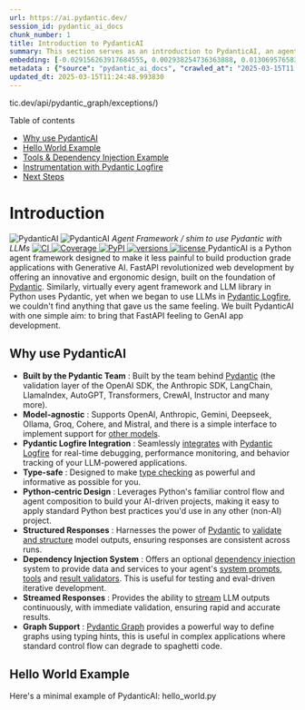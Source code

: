 ```yaml
---
url: https://ai.pydantic.dev/
session_id: pydantic_ai_docs
chunk_number: 1
title: Introduction to PydanticAI
summary: This section serves as an introduction to PydanticAI, an agent framework designed to integrate Pydantic with large language models (LLMs). It includes links to key topics such as a 'Hello World' example, tools and dependency injection, instrumentation with Pydantic Logfire, and recommendations for next steps.
embedding: [-0.029156263917684555, 0.002938254736363888, 0.0130695765838027, -0.015922117978334427, 0.04127956181764603, -0.018253521993756294, -0.05406114459037781, 0.023410039022564888, 0.01429013442248106, 0.014070708304643631, 0.005598797928541899, -0.07038097083568573, -0.014276420697569847, -0.025755155831575394, -0.00652107410132885, 0.0051770880818367004, -0.0033651073463261127, -0.0059930793941020966, 0.010662744753062725, 0.05326572433114052, 0.05400628596544266, 0.03576647862792015, 0.0006758500239811838, 0.04029214382171631, -0.003231394337490201, -0.021243203431367874, -0.004635379649698734, 0.06478559970855713, -0.0103267477825284, -0.01681353710591793, 0.04778006672859192, -0.019268367439508438, -0.046820078045129776, 0.02217576466500759, -0.0034748204052448273, -0.001940550864674151, 0.02133920229971409, 0.016923248767852783, 0.012123300693929195, 0.022532332688570023, 0.006102792453020811, -0.049206338822841644, 0.013343858532607555, 0.023739177733659744, -0.0686255618929863, 0.02369803562760353, 0.014358704909682274, 0.04440638795495033, 0.002893683733418584, -0.0035691051743924618, -0.0630301907658577, 0.017224960029125214, -0.017595242708921432, 0.01803409494459629, -0.040374431759119034, -0.00740563590079546, -0.04794463515281677, 0.034587062895298004, -0.009202188812196255, -0.03052767738699913, 0.005674225743860006, 0.009119903668761253, -0.018294664099812508, 0.04196527227759361, -0.03735731914639473, -0.025330018252134323, -0.045722946524620056, 0.027071714401245117, -0.01730724610388279, 0.020941492170095444, 0.05880623683333397, 0.008955334313213825, -0.05002918466925621, -0.035492196679115295, -0.03565676510334015, -0.02589229680597782, -0.004213669802993536, 0.08914191275835037, -0.01907636970281601, -0.044214390218257904, -0.026290006935596466, 0.02967740036547184, -0.025576872751116753, -0.009977037087082863, -0.014674130827188492, -0.03362707421183586, -0.05241544544696808, -0.01762267015874386, -0.022943757474422455, -0.032502513378858566, 0.009455899707973003, 0.018308378756046295, -0.03406592458486557, 0.0006218505441211164, 0.06725414842367172, 0.00977818202227354, 0.034943629056215286, 0.02485002391040325, 0.03826245293021202, 0.02181919850409031, 0.026290006935596466, -0.027565423399209976, -0.05183945223689079, 0.016744965687394142, 0.05096174776554108, -0.011958730407059193, 0.010244463570415974, -0.021243203431367874, -0.006569073535501957, -0.006874212995171547, -0.10526974499225616, -0.002830255776643753, -0.008111914619803429, 0.012850149534642696, -0.06473074108362198, -0.009270759299397469, 0.011561020277440548, 0.014331277459859848, 0.003949672449380159, -0.06204277276992798, -0.013583856634795666, -0.007988487370312214, 0.001717696082778275, 0.012020444497466087, 0.017828382551670074, -0.026290006935596466, 0.02205233834683895, -0.05886109173297882, -0.035684194415807724, -0.018514089286327362, 0.006116506643593311, 0.025947153568267822, 0.03187166154384613, -0.032749369740486145, -0.013193003833293915, 0.01459184568375349, -0.019103797152638435, -0.010717600584030151, -0.018514089286327362, 0.02151748724281788, 0.03650704398751259, -0.029787113890051842, 0.004806806333363056, 0.013357573188841343, -0.008653623051941395, 0.0030325392726808786, -0.010621601715683937, -0.03357221558690071, -0.008845620788633823, 0.029512830078601837, 0.03285907953977585, 0.03047282062470913, -0.04964518919587135, -0.03960643708705902, -0.05203144997358322, 0.006377075333148241, 0.019336938858032227, 0.0437755361199379, 0.011108454316854477, -0.04662808030843735, -0.003320536343380809, 0.06511473655700684, -0.051949165761470795, 0.025247732177376747, -0.04116985201835632, -0.0024119745939970016, -0.049946900457143784, -0.013474143110215664, -0.037988170981407166, -0.033544789999723434, -0.013837568461894989, -0.03527276962995529, -0.017828382551670074, 0.013145003467798233, 0.04709435999393463, -0.03003396838903427, -0.01254843920469284, -0.05480170622467995, -0.007618205156177282, -0.07460492849349976, -0.04838348925113678, -0.01803409494459629, -0.055350273847579956, -0.019144941121339798, -0.01907636970281601, -0.03041796386241913, 0.007453635334968567, 0.0316796638071537, -0.029156263917684555, 0.03765903040766716, 0.004974804352968931, 0.027030572295188904, 0.024287743493914604, 0.026098009198904037, 0.020146071910858154, -0.024274028837680817, 0.06198791787028313, 0.0059965080581605434, 0.02346489392220974, 0.013638713397085667, 0.0085919089615345, 0.01944665238261223, 0.012747294269502163, -0.0069187842309474945, 0.01282957848161459, -0.009867324493825436, -0.0019285510061308742, -0.0030685390811413527, -0.031295668333768845, -0.033023651689291, 0.02260090410709381, -0.06516959518194199, 0.0508246049284935, -0.014139278791844845, -0.016415826976299286, -0.013412429951131344, -0.02047521248459816, 0.010004465468227863, 0.026098009198904037, 0.03796074166893959, -0.0437755361199379, 0.05126345902681351, 0.01621011458337307, -0.002547401702031493, -0.0232866108417511, -0.02589229680597782, 0.018500376492738724, -0.068515844643116, 0.020639780908823013, 0.04588751494884491, 0.011897017247974873, -0.0033445360604673624, -0.020763209089636803, -0.018308378756046295, 0.02552201598882675, -0.038235023617744446, 0.015730120241642, 0.006065078545361757, 0.03277679532766342, 0.004042243119329214, 0.014152993448078632, -0.019652362912893295, 0.010278748348355293, 0.010148463770747185, -0.006095935590565205, 0.0003854959213640541, -0.010978169739246368, -0.029567686840891838, 0.053156010806560516, 0.044625815004110336, 0.04594236984848976, -0.030116252601146698, 0.008818192407488823, -0.006606787443161011, -0.03137795254588127, -0.019954074174165726, 0.005225087516009808, -0.03472420573234558, -0.01367985550314188, 0.008633051998913288, -0.008639908395707607, 0.035985905677080154, -0.017170105129480362, -0.002711971290409565, -0.011039882898330688, -0.04484524205327034, -0.021188346669077873, 0.003498820122331381, -0.012068443931639194, -0.0018479804275557399, 0.03845445066690445, 0.03746703267097473, 0.03864644840359688, -0.012294727377593517, -0.03198137506842613, -0.006195363122969866, 0.008934762328863144, 0.032913938164711, 0.020749494433403015, 0.021051205694675446, 0.002147977240383625, 0.013323287479579449, 0.046710364520549774, 0.03502591699361801, -0.002607400994747877, 0.0510440319776535, -0.013165575452148914, -0.02095520682632923, -0.013611285015940666, -0.030253393575549126, 0.006473074201494455, 0.0383995957672596, 0.019693506881594658, -0.019762076437473297, 0.044625815004110336, 0.011135882697999477, 0.05781881883740425, 0.0385093055665493, 0.011314165778458118, -0.008207913488149643, 0.036534469574689865, -0.008221627213060856, -0.011266166344285011, -0.03266708180308342, 0.016196399927139282, 0.02535744570195675, -0.00030256822356022894, -0.01985807530581951, 0.027044285088777542, 0.00020506925648078322, 0.003037682268768549, 0.013858139514923096, 0.01075874362140894, -0.004151956178247929, -0.020557496696710587, -0.025864869356155396, 0.030116252601146698, -0.033297933638095856, 0.039880722761154175, -0.025974582880735397, -0.06632158160209656, -0.02541230246424675, 0.0481366328895092, -0.03126823902130127, -0.061823345720767975, -0.0260842964053154, 0.05296401306986809, -0.02741456776857376, 0.0004975661868229508, 0.007659347727894783, 0.01658039540052414, -0.004247955046594143, -0.03760417550802231, 0.015263838693499565, -4.165134669165127e-05, 0.0036136761773377657, -0.024109458550810814, 0.003911958541721106, -0.0053313723765313625, 0.07367236167192459, -0.05491141974925995, -0.0005352800362743437, -0.052388016134500504, 0.008077628910541534, -0.01535983756184578, 0.028059132397174835, 0.025261446833610535, 0.02838827110826969, 0.03003396838903427, 0.014482132159173489, -0.016552967950701714, 0.0015034127281978726, 0.011691304855048656, 0.036232758313417435, -0.004196526948362589, -0.027921991422772408, -0.01398156676441431, -0.02808655984699726, -0.018788373097777367, 0.014578131958842278, -0.09451785683631897, -0.01274043694138527, -0.01743067242205143, 0.01106045488268137, -0.03955158218741417, 0.019227225333452225, 0.012918720953166485, -0.04662808030843735, 0.001947407959960401, 0.012287870049476624, 0.023931175470352173, 0.019035227596759796, -0.011327880434691906, 0.00010965955152641982, -0.032804224640131, -0.01858266070485115, -0.021668342873454094, 0.001609697239473462, 0.022628331556916237, 0.01596326008439064, 0.013631856068968773, 0.010395318269729614, 0.023903748020529747, 0.002699971431866288, 0.031953949481248856, 0.030253393575549126, 0.011355308815836906, 0.002705114195123315, 0.0012788436142727733, 0.07076496630907059, 0.07213637977838516, -0.04114242270588875, -0.023794034495949745, 0.0028456842992454767, -0.0007062782533466816, -0.007385064847767353, -0.015016984194517136, 0.012562152929604053, 0.0798162966966629, 0.012260441668331623, -0.019035227596759796, -0.009606755338609219, -0.00537937181070447, 0.0013225574512034655, -0.004045671317726374, 0.018047809600830078, 0.07696375995874405, 0.05644740164279938, -0.006860498804599047, 0.01395413838326931, 0.05022118240594864, -0.0413069911301136, 0.004313097335398197, -0.06286562234163284, -0.004151956178247929, -0.053101152181625366, 0.026646574959158897, 0.007097067777067423, 0.0120341582223773, 0.037329889833927155, -0.019117511808872223, -0.08343683183193207, -0.018376948311924934, -0.002507973462343216, -0.03807045519351959, 0.061329636722803116, 0.065608449280262, -0.03477906063199043, 0.004412524867802858, -0.04125213623046875, 0.012932434678077698, 0.008715336211025715, 0.035382483154535294, -0.030061395838856697, 0.014770129695534706, -0.021352916955947876, -0.024095745757222176, 0.029567686840891838, -0.00025221161195077, 0.019611220806837082, 0.005266230087727308, -0.02893683686852455, -0.021846625953912735, 0.03173452243208885, -0.03735731914639473, -0.030253393575549126, -0.015181553550064564, -0.04086814075708389, -0.0034182495437562466, -0.03785102814435959, 0.01937808096408844, -0.004748521372675896, 0.004361096769571304, -0.004529094789177179, -0.030692247673869133, -0.052058879286050797, 0.04703950136899948, -0.014331277459859848, 0.04492752626538277, -4.984768747817725e-05, 0.030061395838856697, 0.01762267015874386, -0.05230573192238808, 0.034888774156570435, -0.02943054586648941, -0.0054685138165950775, 0.04298011586070061, -0.016717538237571716, 0.014824986457824707, 0.010834171436727047, 0.0028473983984440565, -0.03261222690343857, 0.001421127817593515, -0.018500376492738724, -0.03321564942598343, -0.012370155192911625, 0.016552967950701714, 0.02316318452358246, -0.012233013287186623, -0.012130157090723515, 0.006634215358644724, -0.006308504845947027, 0.004762235563248396, 0.0051942309364676476, 0.021010063588619232, 0.059683941304683685, -0.047505784779787064, -0.014934699051082134, -0.019172368571162224, 0.006905070040374994, -0.03516305610537529, -0.010525602847337723, 0.07114896178245544, -0.016429539769887924, 0.0029211118817329407, -0.026221437379717827, -0.04369325190782547, -0.011355308815836906, -0.0006599930347874761, -0.014139278791844845, -0.01578497514128685, 0.0002387117565376684, -0.010751886293292046, 0.046463508158922195, 0.014194135554134846, -0.01675868034362793, 0.028799695894122124, -0.019954074174165726, -4.791913670487702e-05, 0.021586056798696518, -0.04986461624503136, 0.0025834012776613235, 0.024150602519512177, 0.029403118416666985, 0.015592978335916996, 0.02877226658165455, -0.009860467165708542, 0.013110718689858913, -0.010388461872935295, -0.015922117978334427, 0.033846497535705566, -0.03875616192817688, -0.028443127870559692, 0.0004984232946299016, 0.01808895170688629, -0.003193680429831147, -0.02187405526638031, -0.009188474155962467, -0.021682055667042732, -0.014413561671972275, -0.010463889688253403, 0.012116443365812302, 0.0006651357980445027, 0.009017047472298145, -0.06796728074550629, 0.012342726811766624, 0.020804351195693016, 0.0057222251780331135, -0.04989204555749893, -0.026111723855137825, -0.016799822449684143, 0.02877226658165455, 0.0069839260540902615, 0.006990783382207155, 0.004076528362929821, -0.0025799726136028767, -0.0024256885517388582, -0.0007731346995569766, 0.011657020077109337, 0.025741443037986755, 0.0773477554321289, -0.008331340737640858, 0.014427276328206062, -0.045009810477495193, 0.022326620295643806, 0.009894752874970436, -0.014715272933244705, -0.020749494433403015, 0.00012182014324935153, 0.02474031038582325, 0.004337097052484751, -0.03170709311962128, 0.0301711093634367, 0.011115310713648796, -0.00021503344760276377, 0.025138020515441895, 0.039633866399526596, -0.005348514765501022, -0.016799822449684143, -0.005070803686976433, -0.029841970652341843, -0.003505677217617631, -0.033297933638095856, -0.017348388209939003, 0.018733516335487366, -0.014674130827188492, 0.00828334130346775, -0.0012599866604432464, -0.005204516462981701, 0.02523401938378811, -0.035985905677080154, -0.03041796386241913, -0.003269108245149255, 0.048904627561569214, -0.05197659507393837, 0.009298187680542469, -0.013035290874540806, 0.013090147636830807, 0.02797684632241726, 0.018541518598794937, -0.0035553909838199615, -0.011101596988737583, -0.029019121080636978, -0.006202219985425472, -0.020735781639814377, -0.00370967504568398, 0.02443859912455082, 0.00624679122120142, -0.04503723978996277, 0.018719801679253578, 0.019144941121339798, -0.020187215879559517, -0.014852414838969707, -0.002881683874875307, 0.0006535645225085318, 0.0023211182560771704, -0.005362228956073523, 0.025974582880735397, -0.005242230370640755, -0.01767752692103386, -0.016621539369225502, -0.011067311279475689, 0.02491859346628189, -0.06928383558988571, -0.01706039160490036, 0.002252547536045313, -0.03351736068725586, 0.018541518598794937, 0.04580523073673248, -0.054938849061727524, 0.0023862605448812246, -0.005835366901010275, 0.004882234148681164, -0.010457032360136509, 0.01139645092189312, 0.002591972704976797, -0.02559058740735054, -0.023862604051828384, -0.05721539631485939, 0.02626257948577404, -0.027016857638955116, 0.0357116237282753, 0.03686361014842987, 0.025124305859208107, 0.019912932068109512, -0.0014991270145401359, -0.003623961703851819, -0.01136902254074812, 0.010950741358101368, -0.016004402190446854, 0.027373425662517548, 0.04849320277571678, -1.9432829503784887e-05, -0.022463763132691383, 0.025672871619462967, -0.02290261536836624, -0.00041720987064763904, 0.026605432853102684, 0.02583744190633297, -0.027825990691781044, 8.710622205398977e-05, 0.003330821869894862, 0.02943054586648941, 0.008605623617768288, 0.02011864446103573, 0.002770256483927369, -0.011547306552529335, -0.03211851790547371, -0.0037336747627705336, 0.031597379595041275, -0.057489678263664246, 0.025138020515441895, 0.01688210666179657, -0.00029613974038511515, -0.013556428253650665, 0.036726467311382294, 0.017869524657726288, 0.012932434678077698, -0.007508492097258568, -0.011197595857083797, -0.0062365056946873665, 0.025124305859208107, 0.0005798510392196476, 0.022779187187552452, -0.01191758830100298, -0.010642172768712044, -8.62490851432085e-05, -0.02827855758368969, -0.01404327992349863, 0.003356535919010639, -0.0071176388300955296, -0.0035519625525921583, -0.07795117795467377, -0.014687844552099705, 0.04709435999393463, -0.010086750611662865, 0.039222441613674164, 0.022696902975440025, 0.004148527514189482, 0.018061524257063866, -0.003565676510334015, -0.030390536412596703, -0.009119903668761253, -0.004957661963999271, 0.022162051871418953, -0.022093480452895164, -0.013055861927568913, 0.031185956671833992, -0.009743897244334221, -0.09062304347753525, -0.037494461983442307, -0.0018239807104691863, 0.006942783948034048, -0.0013122718082740903, -0.006671929266303778, -0.001453698961995542, -0.008681051433086395, 0.018747230991721153, 0.039935577660799026, 0.002591972704976797, -0.052004020661115646, -0.006401075050234795, -0.035190485417842865, 0.024754023179411888, -0.05441771075129509, -0.01974836178123951, 0.007199923973530531, 0.007913059554994106, -0.026824859902262688, -0.0035176770761609077, -0.028689982369542122, 0.023752892389893532, -0.027208855375647545, -0.011595305986702442, 0.024534597992897034, -0.026180295273661613, -0.01023760624229908, 0.03310593590140343, -0.007055925205349922, -0.013501571491360664, -0.007817059755325317, -0.0028216843493282795, 0.003887958824634552, -0.013474143110215664, 0.012637580744922161, -0.029540259391069412, -0.05452742427587509, 0.025261446833610535, -0.06050678715109825, -0.0037645315751433372, -0.010895884595811367, 0.012047872878611088, 0.004141670651733875, 0.024658024311065674, -0.033544789999723434, -0.015826119109988213, -0.0014236991992220283, 0.05208630487322807, 0.006476502865552902, 0.002106834901496768, 0.007049068342894316, 0.012102729640901089, -0.013563285581767559, 0.01062845904380083, 0.03316079080104828, 0.004395382013171911, -0.0011854160111397505, 0.0047142356634140015, -0.03283165395259857, -0.003071967512369156, -0.034395065158605576, -0.017101533710956573, -0.016306113451719284, 0.032145947217941284, 0.009586184285581112, -0.0316796638071537, 0.03200880438089371, -0.017759812995791435, -0.001228272682055831, 0.01112216804176569, -0.019487794488668442, -0.02144891582429409, 0.0012771293986588717, 0.011156453751027584, 0.012383868917822838, -0.03774131461977959, -0.016909535974264145, -0.021970054134726524, 0.024219172075390816, -0.013275288045406342, 0.008489052765071392, -0.01773238368332386, -0.006493645720183849, 0.00020174786914139986, 0.013823853805661201, 0.0022902614437043667, -0.017567813396453857, -0.007782774977385998, -0.04196527227759361, -0.032200802117586136, -0.04454353079199791, 0.005159945227205753, 0.012822721153497696, -0.009277616627514362, -0.013371286913752556, 0.004340525716543198, 0.01675868034362793, -0.09835781902074814, -0.001769124181009829, -0.01865123212337494, -0.00428224029019475, 0.024178029969334602, -0.007364493794739246, 0.044324103742837906, 0.014303849078714848, -0.010361033491790295, -0.04160870239138603, -0.001072274404577911, 0.0009651326690800488, -0.032145947217941284, -0.0031182528473436832, 0.040429286658763885, -0.04328182712197304, 0.01426270604133606, -0.014920985326170921, 0.03335278853774071, 0.012143871746957302, -0.02992425486445427, 0.00601707911118865, -0.010333605110645294, 0.017650099471211433, -0.010031893849372864, -0.009250188246369362, -0.01791066862642765, 0.03524534031748772, 0.037494461983442307, 0.0035862477961927652, -0.008393053896725178, -0.05781881883740425, -0.013021576218307018, -0.007556491531431675, -0.006617072969675064, 0.038783591240644455, 0.008598766289651394, 0.02273804508149624, -0.007467349525541067, 0.016525540500879288, 0.0005099946283735335, -0.007995343767106533, 0.030088825151324272, 0.012863864190876484, 0.039825864136219025, -0.009853609837591648, -0.020365498960018158, 0.018925514072179794, 0.0034113924484699965, 0.027387138456106186, -0.0021462631411850452, 0.044269245117902756, 0.009798754006624222, -0.003416535211727023, 0.02005007304251194, 0.04308982938528061, -0.059080518782138824, 0.020763209089636803, -0.001617411500774324, 0.039222441613674164, -0.03310593590140343, 0.001899408525787294, -0.023903748020529747, -0.02058492600917816, -0.008358769118785858, -0.0007971344166435301, -0.020242072641849518, 0.004769092425704002, -0.03450477868318558, -0.028360843658447266, 0.021558629348874092, 0.037192750722169876, 0.010491318069398403, 0.0005914223147556186, -0.012658151797950268, 0.019816933199763298, 0.012637580744922161, 0.023931175470352173, -0.013816996477544308, -0.03003396838903427, 0.038289882242679596, -0.027592850849032402, -0.02560430020093918, 0.04059385508298874, -0.015373552218079567, 0.009270759299397469, 0.008955334313213825, -0.019460365176200867, -0.0031919663306325674, 0.02553573064506054, -0.015058126300573349, -0.017595242708921432, -0.012322155758738518, 0.01913122646510601, -0.03914015740156174, 0.01254843920469284, -0.013343858532607555, 0.02790827676653862, 0.012130157090723515, -0.010553031228482723, 0.054253142327070236, 0.02760656550526619, -0.022230621427297592, 0.0021891198121011257, -0.014619274064898491, 0.048904627561569214, -0.027688849717378616, -0.01833580620586872, -0.028552841395139694, 0.037083037197589874, 0.035492196679115295, -0.004169098567217588, 0.004535952117294073, 0.025330018252134323, -0.009222759865224361, 0.013165575452148914, 0.05477427691221237, -0.00907876156270504, -0.022710617631673813, 0.020680924877524376, 0.015277552418410778, -0.005650226026773453, -0.01603182964026928, 0.045064665377140045, -0.00795420166105032, -0.013138147071003914, -0.006473074201494455, -0.005153088364750147, -0.015291267074644566, -0.03228308632969856, 0.034888774156570435, 0.010580459609627724, -0.028909409418702126, 0.008578195236623287, 0.009647898375988007, -0.019528936594724655, 0.03894815966486931, -0.02838827110826969, -0.02383517660200596, -0.007652490399777889, 0.006589644588530064, -0.0303356796503067, 0.014221563935279846, -0.021915197372436523, -0.03979843482375145, -0.007439921144396067, 0.010114178992807865, -0.00039749580901116133, 0.0240683164447546, -0.0023382611107081175, 0.038728732615709305, -0.0014639844885095954, -0.012082157656550407, 0.023355182260274887, -0.010367890819907188, 0.04328182712197304, 0.0027393996715545654, -0.061384495347738266, -0.030801959335803986, 0.0003220680227968842, -0.0011657020077109337, 0.03491620346903801, -0.007542777340859175, -0.011526735499501228, -0.020214643329381943, -0.006425074767321348, -0.03343507647514343, -0.01803409494459629, -0.014646702446043491, -0.010038751177489758, -0.010683315806090832, -0.01780095510184765, 0.015208981931209564, -0.0024428314063698053, 0.010306176729500294, 0.07822545617818832, 0.018047809600830078, 0.011938159354031086, -0.013570141978561878, 0.050358325242996216, -0.006620501633733511, 0.014948413707315922, -0.0022234050557017326, 0.013021576218307018, 0.024424884468317032, -0.005818224046379328, 0.007501634769141674, -0.008948476985096931, -0.026783715933561325, 0.018678659573197365, 0.027798563241958618, -0.010724457912147045, -0.004738235846161842, 0.01895294338464737, -0.02364317886531353, -0.024630596861243248, 0.05120860040187836, 0.04040185734629631, -0.012075301259756088, 0.015990687534213066, 0.010203320533037186, 0.02206605300307274, 0.009627326391637325, -0.010374747216701508, 0.010703886859118938, 0.04075842723250389, 0.005633083172142506, -0.005249087233096361, 0.03979843482375145, 0.00977818202227354, 0.0030702531803399324, 0.015702690929174423, -0.00975075364112854, 0.007535920478403568, 0.00041935269837267697, 0.026715146377682686, -0.03776874393224716, -0.011801018379628658, -0.0017639813013374805, -0.004343953914940357, 0.0005999936838634312, -0.020365498960018158, 0.001250558183528483, 0.016360970214009285, 0.003538248362019658, 0.006695928983390331, -0.015702690929174423, 0.023931175470352173, 0.01792438142001629, 0.005732510704547167, -0.007165638729929924, 0.010258177295327187, -0.015894688665866852, -0.009805610403418541, 0.012630723416805267, -0.026948286220431328, 0.025823727250099182, 0.00040156717295758426, 0.020941492170095444, -0.0085370521992445, -0.000916276010684669, 0.0027548279613256454, 0.005211373325437307, -0.015208981931209564, 0.0012934148544445634, 0.032502513378858566, 0.05120860040187836, 0.04443381726741791, -0.002897112164646387, -0.034696776419878006, -0.0006055650301277637, 0.03491620346903801, 0.007899344898760319, -0.023958604782819748, 0.023780319839715958, -0.020639780908823013, 0.04289783164858818, 0.016415826976299286, -0.005465085152536631, -0.009277616627514362, -0.0060993642546236515, 0.02571401372551918, 0.0011288452660664916, -0.0030702531803399324, -0.03206365928053856, -0.016621539369225502, -0.014344991184771061, 0.004522237926721573, 0.01566154882311821, 0.020763209089636803, -0.029403118416666985, 0.02132548950612545, -0.006281076464802027, 0.011327880434691906, -0.019652362912893295, -0.001469127368181944, -0.025247732177376747, -0.02114720456302166, -0.004505095072090626, -0.039277300238609314, -0.03785102814435959, -0.007535920478403568, -0.013700426556169987, 0.0008292769198305905, 0.030856816098093987, -0.016004402190446854, -0.004909662529826164, -0.03691846504807472, 0.00016424826753791422, 0.028662554919719696, 0.019954074174165726, 0.027620280161499977, 0.006082221399992704, -0.01585354655981064, -0.01084788516163826, -0.016498111188411713, -0.00855762418359518, -0.018870657309889793, -0.016114115715026855, -0.01932322420179844, 0.020804351195693016, 0.03532762825489044, 0.003795388387516141, 0.008393053896725178, 0.005159945227205753, 9.567756205797195e-05, -0.025864869356155396, -0.07076496630907059, 0.030445393174886703, 0.005780510138720274, -0.03686361014842987, -0.006658215541392565, 0.01483870018273592, 0.0025576872285455465, 0.026495719328522682, 0.006627358496189117, -0.04783492162823677, -0.021778056398034096, -0.012411297298967838, -0.006737071555107832, 0.004230812191963196, 0.017567813396453857, 0.008194198831915855, 0.017759812995791435, 0.011417021974921227, -0.003980529494583607, -0.003860530676320195, 0.003994243685156107, 0.019405508413910866, -0.01456441730260849, 0.025823727250099182, 0.001023417804390192, -0.0019371224334463477, 0.0009617041214369237, -0.04838348925113678, 0.014358704909682274, -0.05430799722671509, -0.006977069191634655, 0.019583793357014656, -0.057434819638729095, 0.006473074201494455, -0.029704829677939415, 0.02668771706521511, 0.0011254167184233665, 0.016127830371260643, -0.018692374229431152, 0.0072547802701592445, -0.05436285212635994, 0.0012188442051410675, 0.002801113296300173, 0.07235580682754517, -0.014276420697569847, -0.0372750349342823, 0.023122040554881096, 0.011458165012300014, 0.015181553550064564, 0.017595242708921432, 0.015524406917393208, -0.015373552218079567, -0.004196526948362589, -0.015730120241642, 0.029348261654376984, 0.01900779828429222, -0.013659284450113773, 0.006894784048199654, -0.023780319839715958, -0.0008151342626661062, 0.015826119109988213, 0.026221437379717827, -0.008262770250439644, 0.027496851980686188, 0.029348261654376984, -0.021106062456965446, -0.030856816098093987, 0.011087882332503796, -0.02090035006403923, 0.0009797039674594998, -0.004079957026988268, 0.023067183792591095, 0.027647707611322403, 0.026852287352085114, -0.054938849061727524, -0.008372482843697071, 0.003361678682267666, -0.0233414676040411, 0.023986032232642174, 0.01833580620586872, -0.01109473966062069, -0.02249119058251381, 0.02560430020093918, 0.022326620295643806, -0.015071840956807137, -0.012143871746957302, -0.024712881073355675, -0.017691241577267647, 0.024466026574373245, 0.026920858770608902, -0.02852541208267212, 0.014194135554134846, 0.02169577032327652, -0.022779187187552452, -0.012473011389374733, -0.007817059755325317, -0.004313097335398197, 0.018555233255028725, -0.014427276328206062, 0.021037491038441658, 0.051894307136535645, 0.025124305859208107, 0.007727918215095997, -0.019816933199763298, 0.04435152933001518, 0.0012419868726283312, 0.008770192973315716, -0.00018492661183699965, -0.028196273371577263, 0.0014511274639517069, 0.003788531292229891, 0.004169098567217588, 0.03412078320980072, 0.00314568099565804, 0.012966720387339592, 0.02346489392220974, 0.025919726118445396, 0.006569073535501957, 0.025864869356155396, -0.007103925105184317, -0.0034405351616442204, 0.010141607373952866, 0.038481879979372025, -0.021462630480527878, -0.027277426794171333, -0.010717600584030151, 0.03258479759097099, -0.018788373097777367, -0.032200802117586136, 0.02151748724281788, -0.01221929956227541, -0.03642475605010986, 0.013145003467798233, 0.0034816775005310774, 0.014605560339987278, 0.010175892151892185, 0.050358325242996216, -0.014715272933244705, 0.015894688665866852, -0.01398156676441431, 0.022463763132691383, -0.01288443524390459, 0.03453220799565315, 0.003229680238291621, -0.007570205722004175, -0.033023651689291, 0.040127575397491455, 0.0007594205671921372, 0.01021017786115408, -0.006575930397957563, -0.04196527227759361, -0.012987291440367699, 0.006418217904865742, 0.011780447326600552, 0.006425074767321348, 0.01780095510184765, 0.004350811243057251, -0.01075874362140894, -0.009126760996878147, -0.024946022778749466, 0.026413435116410255, -0.04191041365265846, -0.027277426794171333, 0.024973450228571892, 0.0017279817257076502, -0.0017605528701096773, -0.0020005502738058567, 0.00396338663995266, 0.027579136192798615, 0.013439858332276344, -0.03508077189326286, -0.00025992581504397094, -0.00914047472178936, -0.0007178495288826525, -0.014975842088460922, 0.007069639395922422, -0.021010063588619232, -0.012939292006194592, -0.0002149263018509373, 0.01026503462344408, -0.011259309947490692, -0.026838572695851326, 0.012809007428586483, -0.004642236512154341, 0.017403244972229004, 0.004333668388426304, -0.014783843420445919, -0.0041348133236169815, 0.005715368315577507, 0.01852780394256115, 0.005465085152536631, -0.005828510038554668, 1.0975330042128917e-05, -0.007302780169993639, 0.0019611220341175795, 0.005434228107333183, 0.013837568461894989, -0.006589644588530064, -0.049453191459178925, 0.014687844552099705, -0.03999043256044388, -0.02389003336429596, -0.004354239907115698, -0.01577126234769821, -0.004796520806849003, -0.020392926409840584, 0.026098009198904037, 0.009277616627514362, 0.01583983190357685, 0.008434196934103966, 0.0015539835439994931, 0.022024910897016525, 0.0019936931785196066, 0.013590713031589985, -0.029019121080636978, 0.010319890454411507, 0.004755378235131502, 0.021010063588619232, -0.021174633875489235, -0.019295796751976013, -0.005087946075946093, 0.028799695894122124, -0.0008061343105509877, -0.04350125417113304, -0.019487794488668442, 0.0226694755256176, -0.030363107100129128, 0.00627421960234642, -0.0013045576633885503, -0.011821589432656765, -0.004285668954253197, -0.0014194136019796133, -0.04106013849377632, -0.0130695765838027, 0.012185013853013515, -0.0018016952089965343, 0.0017125533195212483, 0.006041078828275204, 0.029896827414631844, -0.01675868034362793, -0.014674130827188492, 0.03170709311962128, 0.01955636404454708, -0.017951810732483864, 0.009428471326828003, -0.015332409180700779, 0.006514216773211956, -0.03096652962267399, 0.01736210286617279, 0.00999760814011097, 0.014550703577697277, -0.00540680019184947, -0.02316318452358246, -0.02948540262877941, -0.0004002814821433276, 0.009222759865224361, -0.004717664327472448, 0.04361096769571304, -0.007018211297690868, 0.011938159354031086, -0.008111914619803429, 0.017636384814977646, -0.030198538675904274, 0.003850244916975498, 0.03316079080104828, 0.004385096486657858, -0.017046676948666573, 0.011156453751027584, -0.03113109990954399, 0.01670382358133793, 0.034998487681150436, -0.012850149534642696, 0.025453444570302963, 0.021366631612181664, 0.0015822689747437835, 0.012390726245939732, -0.004553094506263733, -0.015922117978334427, -0.022943757474422455, -0.011478736065328121, -0.0004782806499861181, 0.043665822595357895, -0.011375879868865013, -0.01918608322739601, 0.022642046213150024, -0.017581528052687645, 0.005835366901010275, -0.010889028199017048, 0.01583983190357685, 0.01730724610388279, 0.01103302650153637, -0.037192750722169876, 0.0056056552566587925, -0.007049068342894316, 0.03357221558690071, -0.005646797362715006, -0.01249358244240284, -0.004686807747930288, -0.05153774097561836, -0.005211373325437307, 0.006332504563033581, -0.020626068115234375, 0.014331277459859848, -0.021531200036406517, 0.011273023672401905, -0.0021239775232970715, -0.008461624383926392, 0.018020380288362503, 0.03107624314725399, -0.046820078045129776, -0.01340557262301445, -0.05002918466925621, -0.003387392731383443, 0.013727854937314987, -0.0022611189633607864, 0.014962127432227135, -0.00907876156270504, -0.01255529560148716, 0.016114115715026855, 0.008269626647233963, 0.0017862668028101325, 0.0015385551378130913, -0.04443381726741791, -0.010717600584030151, 0.009133617393672466, -0.022504905238747597, -0.02022835798561573, -0.003887958824634552, -0.0039325300604105, -0.005180516745895147, -0.0015942688332870603, 0.0045633804984390736, -0.022463763132691383, 0.025000877678394318, 0.014098136685788631, 0.02932083234190941, 0.003231394337490201, 0.009339329786598682, 0.031185956671833992, 0.027195140719413757, 0.02254604734480381, -0.005979365203529596, 0.009017047472298145, -0.007069639395922422, -0.004515381064265966, 0.03373678773641586, 0.01918608322739601, -0.005938223097473383, 0.03636990115046501, 0.007652490399777889, 0.03669904172420502, -0.061823345720767975, 0.010196463204920292, 0.03966129571199417, -0.008948476985096931, 0.01863751746714115, -0.012898148968815804, 0.03003396838903427, 0.05814795568585396, -0.0008074200595729053, -0.01631982810795307, -0.01337814424186945, 0.014276420697569847, 0.011883302591741085, -0.027510566636919975, 0.0113347377628088, -0.0007002783240750432, 0.0018891228828579187, 0.019720934331417084, -0.016237542033195496, 0.022326620295643806, 0.019899217411875725, -0.0021719769574701786, 0.007165638729929924, 0.01258272398263216, 0.048904627561569214, 0.0005841366946697235, 0.008098199963569641, 0.007892487570643425, -0.0016156971687451005, 0.008948476985096931, 0.027647707611322403, -0.006805642507970333, -0.034395065158605576, 0.006332504563033581, -0.012130157090723515, -0.025330018252134323, -0.002562829991802573, 0.009092475287616253, 0.0064559318125247955, 0.01169816218316555, -0.019885504618287086, 0.014056994579732418, 0.023245468735694885, 0.027373425662517548, 0.013960995711386204, -0.005231944844126701, -0.03406592458486557, 0.0059416512958705425, -0.003839959390461445, -0.005461656488478184, -0.050303466618061066, -0.011314165778458118, -0.035190485417842865, -0.02461688220500946, -0.019666077569127083, 0.012706151232123375, -0.01695067808032036, 0.013528999872505665, -0.010340462438762188, -0.023012328892946243, -0.016539253294467926, 0.007467349525541067, 0.019295796751976013, 0.007618205156177282, 0.03453220799565315, -0.02638600766658783, -0.001349985715933144, -0.03332536295056343, -0.020187215879559517, 0.0074124932289123535, 0.026728861033916473, -0.03590362146496773, 0.014440990053117275, -0.030911672860383987, 0.016168972477316856, -0.016127830371260643, 0.008235341869294643, 0.0014194136019796133, -0.003925672732293606, 0.016114115715026855, 7.473135156033095e-06]
metadata : {"source": "pydantic_ai_docs", "crawled_at": "2025-03-15T11:24:48.993830", "url_path": "/", "chunk_size": 4329}
updated_dt: 2025-03-15T11:24:48.993830
---
```

tic.dev/api/pydantic_graph/exceptions/)


Table of contents 
  * [ Why use PydanticAI  ](https://ai.pydantic.dev/#why-use-pydanticai)
  * [ Hello World Example  ](https://ai.pydantic.dev/#hello-world-example)
  * [ Tools & Dependency Injection Example  ](https://ai.pydantic.dev/#tools-dependency-injection-example)
  * [ Instrumentation with Pydantic Logfire  ](https://ai.pydantic.dev/#instrumentation-with-pydantic-logfire)
  * [ Next Steps  ](https://ai.pydantic.dev/#next-steps)


# Introduction
![PydanticAI](https://ai.pydantic.dev/img/pydantic-ai-dark.svg#only-dark)
![PydanticAI](https://ai.pydantic.dev/img/pydantic-ai-light.svg#only-light)
_Agent Framework / shim to use Pydantic with LLMs_
[ ![CI](https://github.com/pydantic/pydantic-ai/actions/workflows/ci.yml/badge.svg?event=push) ](https://github.com/pydantic/pydantic-ai/actions/workflows/ci.yml?query=branch%3Amain) [ ![Coverage](https://coverage-badge.samuelcolvin.workers.dev/pydantic/pydantic-ai.svg) ](https://coverage-badge.samuelcolvin.workers.dev/redirect/pydantic/pydantic-ai) [ ![PyPI](https://img.shields.io/pypi/v/pydantic-ai.svg) ](https://pypi.python.org/pypi/pydantic-ai) [ ![versions](https://img.shields.io/pypi/pyversions/pydantic-ai.svg) ](https://github.com/pydantic/pydantic-ai) [ ![license](https://img.shields.io/github/license/pydantic/pydantic-ai.svg) ](https://github.com/pydantic/pydantic-ai/blob/main/LICENSE)
PydanticAI is a Python agent framework designed to make it less painful to build production grade applications with Generative AI. 
FastAPI revolutionized web development by offering an innovative and ergonomic design, built on the foundation of [Pydantic](https://docs.pydantic.dev).
Similarly, virtually every agent framework and LLM library in Python uses Pydantic, yet when we began to use LLMs in [Pydantic Logfire](https://pydantic.dev/logfire), we couldn't find anything that gave us the same feeling.
We built PydanticAI with one simple aim: to bring that FastAPI feeling to GenAI app development.
## Why use PydanticAI
  * **Built by the Pydantic Team** : Built by the team behind [Pydantic](https://docs.pydantic.dev/latest/) (the validation layer of the OpenAI SDK, the Anthropic SDK, LangChain, LlamaIndex, AutoGPT, Transformers, CrewAI, Instructor and many more).
  * **Model-agnostic** : Supports OpenAI, Anthropic, Gemini, Deepseek, Ollama, Groq, Cohere, and Mistral, and there is a simple interface to implement support for [other models](https://ai.pydantic.dev/models/).
  * **Pydantic Logfire Integration** : Seamlessly [integrates](https://ai.pydantic.dev/logfire/) with [Pydantic Logfire](https://pydantic.dev/logfire) for real-time debugging, performance monitoring, and behavior tracking of your LLM-powered applications.
  * **Type-safe** : Designed to make [type checking](https://ai.pydantic.dev/agents/#static-type-checking) as powerful and informative as possible for you.
  * **Python-centric Design** : Leverages Python's familiar control flow and agent composition to build your AI-driven projects, making it easy to apply standard Python best practices you'd use in any other (non-AI) project.
  * **Structured Responses** : Harnesses the power of [Pydantic](https://docs.pydantic.dev/latest/) to [validate and structure](https://ai.pydantic.dev/results/#structured-result-validation) model outputs, ensuring responses are consistent across runs.
  * **Dependency Injection System** : Offers an optional [dependency injection](https://ai.pydantic.dev/dependencies/) system to provide data and services to your agent's [system prompts](https://ai.pydantic.dev/agents/#system-prompts), [tools](https://ai.pydantic.dev/tools/) and [result validators](https://ai.pydantic.dev/results/#result-validators-functions). This is useful for testing and eval-driven iterative development.
  * **Streamed Responses** : Provides the ability to [stream](https://ai.pydantic.dev/results/#streamed-results) LLM outputs continuously, with immediate validation, ensuring rapid and accurate results.
  * **Graph Support** : [Pydantic Graph](https://ai.pydantic.dev/graph/) provides a powerful way to define graphs using typing hints, this is useful in complex applications where standard control flow can degrade to spaghetti code.


## Hello World Example
Here's a minimal example of PydanticAI:
hello_world.py